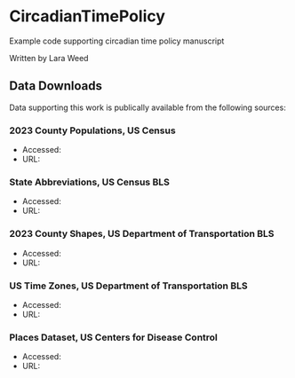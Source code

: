 # CircadianTimePolicy

Example code supporting circadian time policy manuscript

Written by Lara Weed

## Data Downloads
Data supporting this work is publically available from the following sources:

### 2023 County Populations, US Census 
- Accessed: 
- URL:

### State Abbreviations, US Census BLS
- Accessed:
- URL:
### 2023 County Shapes, US Department of Transportation BLS 
- Accessed:
- URL:

### US Time Zones, US Department of Transportation BLS
- Accessed:
- URL:

### Places Dataset, US Centers for Disease Control
- Accessed:
- URL:


